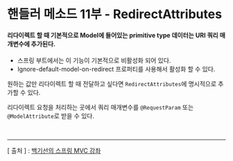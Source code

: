 핸들러 메소드 11부 - RedirectAttributes
===

#### 리다이렉트 할 때 기본적으로 Model에 들어있는 primitive type 데이터는 URI 쿼리 매개변수에 추가된다.
  + 스프링 부트에서는 이 기능이 기본적으로 비활성화 되어 있다.
  + Ignore-default-model-on-redirect 프로퍼티를 사용해서 활성화 할 수 있다.   
  
원하는 값만 리다이렉트 할 때 전달하고 싶다면 `RedirectAttributes`에 명시적으로 추가할 수 있다.   

리다이렉트 요청을 처리하는 곳에서 쿼리 매개변수를 `@RequestParam` 또는 `@ModelAttribute`로 받을 수 있다.

<br/>

---
[ 출처 ] : [백기선의 스프링 MVC 강좌](https://www.inflearn.com/course/%EC%9B%B9-mvc#)   

